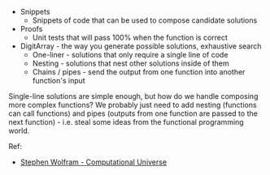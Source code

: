 - Snippets
  - Snippets of code that can be used to compose candidate solutions
- Proofs
  - Unit tests that will pass 100% when the function is correct
- DigitArray - the way you generate possible solutions, exhaustive search
  - One-liner - solutions that only require a single line of code
  - Nesting - solutions that nest other solutions inside of them
  - Chains / pipes - send the output from one function into another function's
    input

Single-line solutions are simple enough, but how do we handle composing more
complex functions? We probably just need to add nesting (functions can call
functions) and pipes (outputs from one function are passed to the next
function) - i.e. steal some ideas from the functional programming world.

Ref:
  - [Stephen Wolfram - Computational Universe][1]

  [1]: https://www.youtube.com/watch?v=P7kX7BuHSFI
